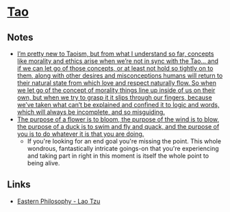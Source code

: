 # [Tao](https://en.wikipedia.org/wiki/Tao)

## Notes

- [I’m pretty new to Taoism, but from what I understand so far, concepts like morality and ethics arise when we’re not in sync with the Tao... and if we can let go of those concepts, or at least not hold so tightly on to them, along with other desires and misconceptions humans will return to their natural state from which love and respect naturally flow. So when we let go of the concept of morality things line up inside of us on their own, but when we try to grasp it it slips through our fingers, because we’ve taken what can’t be explained and confined it to logic and words, which will always be incomplete, and so misguiding.](https://www.reddit.com/r/taoism/comments/9rgqka/what_is_the_daoist_conceptionunderstanding_of/)
- [The purpose of a flower is to bloom, the purpose of the wind is to blow, the purpose of a duck is to swim and fly and quack, and the purpose of you is to do whatever it is that you are doing.](https://www.reddit.com/r/taoism/comments/9qnmt2/what_is_the_point_of_being_here_of_being_alive/)
  - If you're looking for an end goal you're missing the point. This whole wondrous, fantastically intricate goings-on that you're experiencing and taking part in right in this moment is itself the whole point to being alive.

## Links

- [Eastern Philosophy - Lao Tzu](https://www.youtube.com/watch?v=dFb7Hxva5rg)
